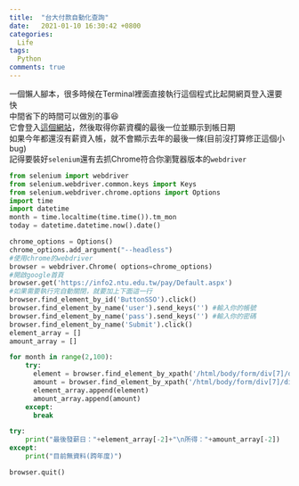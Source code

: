 ```yaml
---
title:  "台大付款自動化查詢"
date:   2021-01-10 16:30:42 +0800
categories: 
  Life
tags:
  Python
comments: true
---
```


一個懶人腳本，很多時候在Terminal裡面直接執行這個程式比起開網頁登入還要快  
中間省下的時間可以做別的事😆  
它會登入[這個網站](https://mis.cc.ntu.edu.tw/pay/Default.aspx)，然後取得你薪資欄的最後一位並顯示到帳日期  
如果今年都還沒有薪資入帳，就不會顯示去年的最後一條(目前沒打算修正這個小bug)  
記得要裝好`selenium`還有去抓Chrome符合你瀏覽器版本的`webdriver`      


```python
from selenium import webdriver
from selenium.webdriver.common.keys import Keys
from selenium.webdriver.chrome.options import Options
import time
import datetime
month = time.localtime(time.time()).tm_mon
today = datetime.datetime.now().date()

chrome_options = Options()  
chrome_options.add_argument("--headless")  
#使用chrome的webdriver
browser = webdriver.Chrome( options=chrome_options)
#開啟google首頁
browser.get('https://info2.ntu.edu.tw/pay/Default.aspx')
#如果需要執行完自動關閉，就要加上下面這一行
browser.find_element_by_id('ButtonSSO').click()
browser.find_element_by_name('user').send_keys('') #輸入你的帳號
browser.find_element_by_name('pass').send_keys('') #輸入你的密碼
browser.find_element_by_name('Submit').click()
element_array = []
amount_array = []

for month in range(2,100):
    try:
      element = browser.find_element_by_xpath('/html/body/form/div[7]/div/div/table/tbody/tr[%d]/td[2]' %(month)).text
      amount = browser.find_element_by_xpath('/html/body/form/div[7]/div/div/table/tbody/tr[%d]/td[4]' %(month)).text
      element_array.append(element)
      amount_array.append(amount)
    except:
      break

try:
    print("最後發薪日："+element_array[-2]+"\n所得："+amount_array[-2])
except:
    print("目前無資料(跨年度)")

browser.quit()

```

